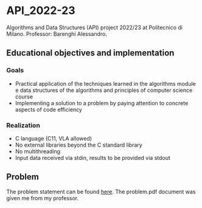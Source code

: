 # API_2022-23
Algorithms and Data Structures (API) project 2022/23 at Politecnico di Milano. Professor: Barenghi Alessandro.

## Educational objectives and implementation
### Goals
- Practical application of the techniques learned in the algorithms module e
data structures of the algorithms and principles of computer science course
- Implementing a solution to a problem by paying attention to
concrete aspects of code efficiency
### Realization
- C language (C11, VLA allowed)
- No external libraries beyond the C standard library
- No multithreading
- Input data received via stdin, results to be provided via stdout

## Problem
The problem statement can be found [here](problem.pdf). The problem.pdf document was given me from my professor. 
